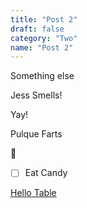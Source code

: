 ```yaml
---
title: "Post 2"
draft: false
category: "Two"
name: "Post 2"
---
```


Something else

Jess Smells!

Yay!

Pulque Farts

💩

- [ ]  Eat Candy

[Hello Table](Post%202/Hello%20Table.csv)